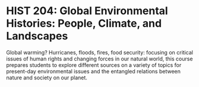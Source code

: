 # HIST 204: Global Environmental Histories: People, Climate, and Landscapes

Global warming? Hurricanes, floods, fires, food security: focusing on critical issues of human rights and changing forces in our natural world, this course prepares students to explore different sources on a variety of topics for present-day environmental issues and the entangled relations between nature and society on our planet.
